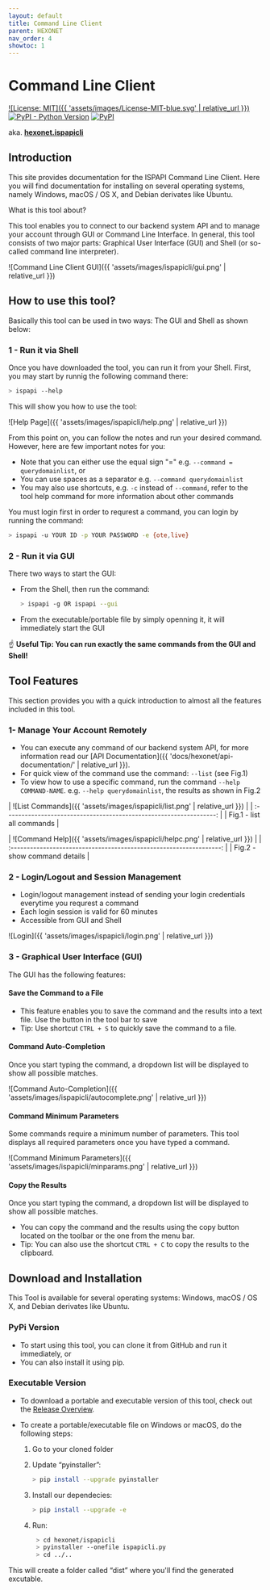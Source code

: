 ```yaml
---
layout: default
title: Command Line Client
parent: HEXONET
nav_order: 4
showtoc: 1
---
```


# Command Line Client

[![License: MIT]({{ 'assets/images/License-MIT-blue.svg' | relative_url }})](//opensource.org/licenses/MIT)
[![PyPI - Python Version](//img.shields.io/pypi/pyversions/hexonet.ispapicli.svg)](//www.python.org/)
[![PyPI](//img.shields.io/pypi/v/hexonet.ispapicli.svg)](//pypi.org/project/hexonet.ispapicli/)

aka. [**hexonet.ispapicli**](//pypi.org/project/hexonet.ispapicli/)

## Introduction

This site provides documentation for the ISPAPI Command Line Client. Here you will find documentation for installing on several operating systems, namely Windows, macOS / OS X, and Debian derivates like Ubuntu.

What is this tool about?

This tool enables you to connect to our backend system API and to manage your account through GUI or Command Line Interface. In general, this tool consists of two major parts: Graphical User Interface (GUI) and Shell (or so-called command line interpreter).

![Command Line Client GUI]({{ 'assets/images/ispapicli/gui.png' | relative_url }})

## How to use this tool?

Basically this tool can be used in two ways: The GUI and Shell as shown below:

### 1 - Run it via Shell

Once you have downloaded the tool, you can run it from your Shell. First, you may start by runnig the following command there:

```bash
> ispapi --help
```

This will show you how to use the tool:

![Help Page]({{ 'assets/images/ispapicli/help.png' | relative_url }})

From this point on, you can follow the notes and run your desired command. However, here are few important notes for you:

- Note that you can either use the equal sign "=" e.g. `--command = querydomainlist`, or
- You can use spaces as a separator e.g. `--command querydomainlist`
- You may also use shortcuts, e.g. `-c` instead of `--command`, refer to the tool help command for more information about other commands

You must login first in order to requrest a command, you can login by running the command:

```bash
> ispapi -u YOUR ID -p YOUR PASSWORD -e {ote,live}
```

### 2 - Run it via GUI

There two ways to start the GUI:

- From the Shell, then run the command:

  ```bash
  > ispapi -g OR ispapi --gui
  ```

- From the executable/portable file by simply openning it, it will immediately start the GUI

:point_up: **Useful Tip: You can run exactly the same commands from the GUI and Shell!**

## Tool Features

This section provides you with a quick introduction to almost all the features included in this tool.

### 1- Manage Your Account Remotely

- You can execute any command of our backend system API, for more information read our [API Documentation]({{ 'docs/hexonet/api-documentation/' | relative_url }}).
- For quick view of the command use the command: `--list` (see Fig.1)
- To view how to use a specific command, run the command `--help COMMAND-NAME`. e.g. `--help querydomainlist`, the results as shown in Fig.2

| ![List Commands]({{ 'assets/images/ispapicli/list.png' | relative_url }}) |
| :-----------------------------------------------------------------: |
|                      Fig.1 - list all commands                      |

| ![Command Help]({{ 'assets/images/ispapicli/helpc.png' | relative_url }}) |
| :-----------------------------------------------------------------: |
|                    Fig.2 - show command details                     |

### 2 - Login/Logout and Session Management

- Login/logout management instead of sending your login credentials everytime you requrest a command
- Each login session is valid for 60 minutes
- Accessible from GUI and Shell

![Login]({{ 'assets/images/ispapicli/login.png' | relative_url }})

### 3 - Graphical User Interface (GUI)

The GUI has the following features:

#### Save the Command to a File

- This feature enables you to save the command and the results into a text file. Use the button in the tool bar to save
- Tip: Use shortcut `CTRL + S` to quickly save the command to a file.

#### Command Auto-Completion

Once you start typing the command, a dropdown list will be displayed to show all possible matches.

![Command Auto-Completion]({{ 'assets/images/ispapicli/autocomplete.png' | relative_url }})

#### Command Minimum Parameters

Some commands require a minimum number of parameters. This tool displays all required parameters once you have typed a command.

![Command Minimum Parameters]({{ 'assets/images/ispapicli/minparams.png' | relative_url }})

#### Copy the Results

Once you start typing the command, a dropdown list will be displayed to show all possible matches.

- You can copy the command and the results using the copy button located on the toolbar or the one from the menu bar.
- Tip: You can also use the shortcut `CTRL + C` to copy the results to the clipboard.

## Download and Installation

This Tool is available for several operating systems: Windows, macOS / OS X, and Debian derivates like Ubuntu.

### PyPi Version

- To start using this tool, you can clone it from GitHub and run it immediately, or
- You can also install it using pip.

### Executable Version

- To download a portable and executable version of this tool, check out the [Release Overview](//github.com/hexonet/ispapicli/releases). 
- To create a portable/executable file on Windows or macOS, do the following steps:

  1. Go to your cloned folder
  2. Update “pyinstaller”:
  
     ```bash
     > pip install --upgrade pyinstaller
     ```

  3. Install our dependecies:
  
     ```bash
     > pip install --upgrade -e
     ```

  4. Run:

     ```bash
      > cd hexonet/ispapicli
      > pyinstaller --onefile ispapicli.py
      > cd ../..
     ```

This will create a folder called “dist” where you'll find the generated excutable.
